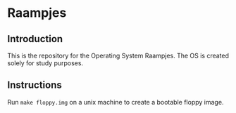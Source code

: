 # Raampjes
## Introduction

This is the repository for the Operating System Raampjes.
The OS is created solely for study purposes.

## Instructions

Run `make floppy.img` on a unix machine to create a bootable floppy image.
